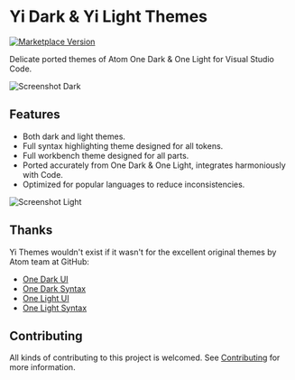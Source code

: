 # Yi Dark & Yi Light Themes

[![Marketplace Version](https://img.shields.io/vscode-marketplace/v/wangweixuan.yithemes.svg)](https://marketplace.visualstudio.com/items?itemName=wangweixuan.yithemes)

Delicate ported themes of Atom One Dark & One Light for Visual Studio Code.

![Screenshot Dark](https://raw.githubusercontent.com/wangweixuan/yithemes/master/graphics/screenshot-dark.png)

## Features

- Both dark and light themes.
- Full syntax highlighting theme designed for all tokens.
- Full workbench theme designed for all parts.
- Ported accurately from One Dark & One Light,
  integrates harmoniously with Code.
- Optimized for popular languages to reduce inconsistencies.

![Screenshot Light](https://raw.githubusercontent.com/wangweixuan/yithemes/master/graphics/screenshot-light.png)

## Thanks

Yi Themes wouldn't exist if it wasn't for the excellent original themes by Atom team at GitHub:

- [One Dark UI](https://github.com/atom/atom/tree/master/packages/one-dark-ui)
- [One Dark Syntax](https://github.com/atom/atom/tree/master/packages/one-dark-syntax)
- [One Light UI](https://github.com/atom/atom/tree/master/packages/one-light-ui)
- [One Light Syntax](https://github.com/atom/atom/tree/master/packages/one-light-syntax)

## Contributing

All kinds of contributing to this project is welcomed. See [Contributing](CONTRIBUTING.md) for more information.
